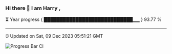 ### Hi there 👋 I am Harry , 

⏳ Year progress { ████████████████████████████▁▁ } 93.77 %

---

⏰ Updated on Sat, 09 Dec 2023 05:51:21 GMT

![Progress Bar CI](https://github.com/duykhang68/duykhang68/workflows/Progress%20Bar%20CI/badge.svg)
